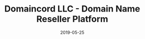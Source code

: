 ---
type: "project"
date: "2019-05-25"
title: "Domaincord LLC - Domain Name Reseller Platform"
website: "https://domaincord.com"
repo: "https://github.com/domaincord"
techStack: "JavaScript React.js Gatsby.js Express.js Firebase"
ongoing: true
---